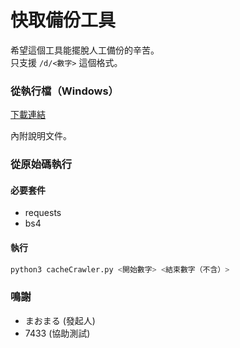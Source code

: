 # 快取備份工具

希望這個工具能擺脫人工備份的辛苦。  
只支援 `/d/<數字>` 這個格式。


### 從執行檔（Windows）
[下載連結]()

內附說明文件。

### 從原始碼執行

#### 必要套件
* requests
* bs4

#### 執行
```bash
python3 cacheCrawler.py <開始數字> <結束數字（不含）>
```


### 鳴謝
* まおまる (發起人)
* 7433 (協助測試)